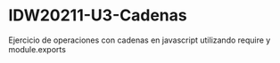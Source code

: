 # IDW20211-U3-Cadenas
Ejercicio de operaciones con cadenas en javascript utilizando require y module.exports
